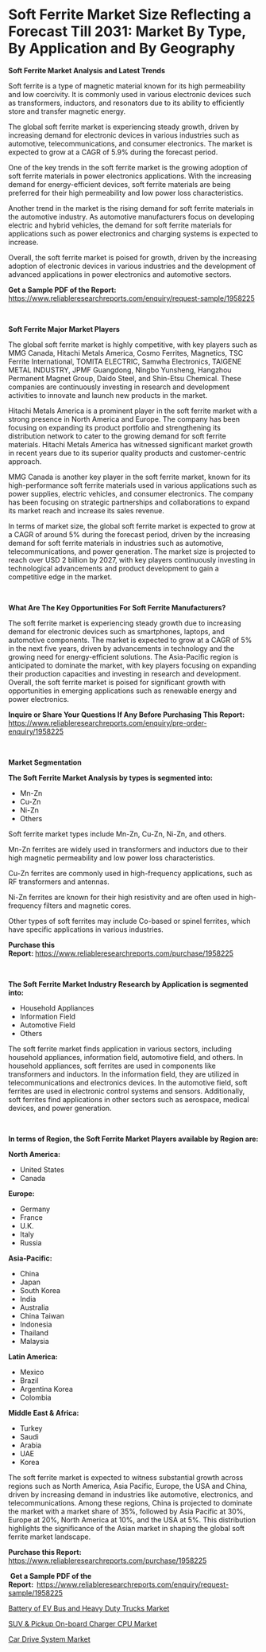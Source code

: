 <p><h1>Soft Ferrite Market Size Reflecting a Forecast Till 2031: Market By Type, By Application and By Geography</h1></p><p><strong>Soft Ferrite Market Analysis and Latest Trends</strong></p>
<p><p>Soft ferrite is a type of magnetic material known for its high permeability and low coercivity. It is commonly used in various electronic devices such as transformers, inductors, and resonators due to its ability to efficiently store and transfer magnetic energy.</p><p>The global soft ferrite market is experiencing steady growth, driven by increasing demand for electronic devices in various industries such as automotive, telecommunications, and consumer electronics. The market is expected to grow at a CAGR of 5.9% during the forecast period.</p><p>One of the key trends in the soft ferrite market is the growing adoption of soft ferrite materials in power electronics applications. With the increasing demand for energy-efficient devices, soft ferrite materials are being preferred for their high permeability and low power loss characteristics.</p><p>Another trend in the market is the rising demand for soft ferrite materials in the automotive industry. As automotive manufacturers focus on developing electric and hybrid vehicles, the demand for soft ferrite materials for applications such as power electronics and charging systems is expected to increase.</p><p>Overall, the soft ferrite market is poised for growth, driven by the increasing adoption of electronic devices in various industries and the development of advanced applications in power electronics and automotive sectors.</p></p>
<p><strong>Get a Sample PDF of the Report:&nbsp;</strong> <a href="https://www.reliableresearchreports.com/enquiry/request-sample/1958225">https://www.reliableresearchreports.com/enquiry/request-sample/1958225</a></p>
<p>&nbsp;</p>
<p><strong>Soft Ferrite Major Market Players</strong></p>
<p><p>The global soft ferrite market is highly competitive, with key players such as MMG Canada, Hitachi Metals America, Cosmo Ferrites, Magnetics, TSC Ferrite International, TOMITA ELECTRIC, Samwha Electronics, TAIGENE METAL INDUSTRY, JPMF Guangdong, Ningbo Yunsheng, Hangzhou Permanent Magnet Group, Daido Steel, and Shin-Etsu Chemical. These companies are continuously investing in research and development activities to innovate and launch new products in the market.</p><p>Hitachi Metals America is a prominent player in the soft ferrite market with a strong presence in North America and Europe. The company has been focusing on expanding its product portfolio and strengthening its distribution network to cater to the growing demand for soft ferrite materials. Hitachi Metals America has witnessed significant market growth in recent years due to its superior quality products and customer-centric approach.</p><p>MMG Canada is another key player in the soft ferrite market, known for its high-performance soft ferrite materials used in various applications such as power supplies, electric vehicles, and consumer electronics. The company has been focusing on strategic partnerships and collaborations to expand its market reach and increase its sales revenue.</p><p>In terms of market size, the global soft ferrite market is expected to grow at a CAGR of around 5% during the forecast period, driven by the increasing demand for soft ferrite materials in industries such as automotive, telecommunications, and power generation. The market size is projected to reach over USD 2 billion by 2027, with key players continuously investing in technological advancements and product development to gain a competitive edge in the market.</p></p>
<p>&nbsp;</p>
<p><strong>What Are The Key Opportunities For Soft Ferrite Manufacturers?</strong></p>
<p><p>The soft ferrite market is experiencing steady growth due to increasing demand for electronic devices such as smartphones, laptops, and automotive components. The market is expected to grow at a CAGR of 5% in the next five years, driven by advancements in technology and the growing need for energy-efficient solutions. The Asia-Pacific region is anticipated to dominate the market, with key players focusing on expanding their production capacities and investing in research and development. Overall, the soft ferrite market is poised for significant growth with opportunities in emerging applications such as renewable energy and power electronics.</p></p>
<p><strong>Inquire or Share Your Questions If Any Before Purchasing This Report:</strong> <a href="https://www.reliableresearchreports.com/enquiry/pre-order-enquiry/1958225">https://www.reliableresearchreports.com/enquiry/pre-order-enquiry/1958225</a></p>
<p>&nbsp;</p>
<p><strong>Market Segmentation</strong></p>
<p><strong>The Soft Ferrite Market Analysis by types is segmented into:</strong></p>
<p><ul><li>Mn-Zn</li><li>Cu-Zn</li><li>Ni-Zn</li><li>Others</li></ul></p>
<p><p>Soft ferrite market types include Mn-Zn, Cu-Zn, Ni-Zn, and others. </p><p>Mn-Zn ferrites are widely used in transformers and inductors due to their high magnetic permeability and low power loss characteristics. </p><p>Cu-Zn ferrites are commonly used in high-frequency applications, such as RF transformers and antennas. </p><p>Ni-Zn ferrites are known for their high resistivity and are often used in high-frequency filters and magnetic cores. </p><p>Other types of soft ferrites may include Co-based or spinel ferrites, which have specific applications in various industries.</p></p>
<p><strong>Purchase this Report:&nbsp;</strong><a href="https://www.reliableresearchreports.com/purchase/1958225">https://www.reliableresearchreports.com/purchase/1958225</a></p>
<p>&nbsp;</p>
<p><strong>The Soft Ferrite Market Industry Research by Application is segmented into:</strong></p>
<p><ul><li>Household Appliances</li><li>Information Field</li><li>Automotive Field</li><li>Others</li></ul></p>
<p><p>The soft ferrite market finds application in various sectors, including household appliances, information field, automotive field, and others. In household appliances, soft ferrites are used in components like transformers and inductors. In the information field, they are utilized in telecommunications and electronics devices. In the automotive field, soft ferrites are used in electronic control systems and sensors. Additionally, soft ferrites find applications in other sectors such as aerospace, medical devices, and power generation.</p></p>
<p>&nbsp;</p>
<p><strong>In terms of Region, the Soft Ferrite Market Players available by Region are:</strong></p>
<p>
    <p> <strong> North America: </strong>
        <ul>
            <li>United States</li>
            <li>Canada</li>
        </ul>
        </p> 
    <p> <strong> Europe: </strong>
        <ul>
            <li>Germany</li>
            <li>France</li>
            <li>U.K.</li>
            <li>Italy</li>
            <li>Russia</li>
        </ul>
        </p> 
    <p> <strong> Asia-Pacific: </strong>
        <ul>
            <li>China</li>
            <li>Japan</li>
            <li>South Korea</li>
            <li>India</li>
            <li>Australia</li>
            <li>China Taiwan</li>
            <li>Indonesia</li>
            <li>Thailand</li>
            <li>Malaysia</li>
        </ul>
        </p> 
    <p> <strong> Latin America: </strong>
        <ul>
            <li>Mexico</li>
            <li>Brazil</li>
            <li>Argentina Korea</li>
            <li>Colombia</li>
        </ul>
        </p> 
    <p> <strong> Middle East & Africa: </strong>
        <ul>
            <li>Turkey</li>
            <li>Saudi</li>
            <li>Arabia</li>
            <li>UAE</li>
            <li>Korea</li>
        </ul>
    </p>
    </p>
<p><p>The soft ferrite market is expected to witness substantial growth across regions such as North America, Asia Pacific, Europe, the USA and China, driven by increasing demand in industries like automotive, electronics, and telecommunications. Among these regions, China is projected to dominate the market with a market share of 35%, followed by Asia Pacific at 30%, Europe at 20%, North America at 10%, and the USA at 5%. This distribution highlights the significance of the Asian market in shaping the global soft ferrite market landscape.</p></p>
<p><strong>Purchase this Report: </strong><a href="https://www.reliableresearchreports.com/purchase/1958225">https://www.reliableresearchreports.com/purchase/1958225</a></p>
<p>&nbsp;<strong>Get a Sample PDF of the Report:&nbsp;&nbsp;</strong><a href="https://www.reliableresearchreports.com/enquiry/request-sample/1958225">https://www.reliableresearchreports.com/enquiry/request-sample/1958225</a></p>
<p><strong></strong></p>
<p><p><a href="https://view.publitas.com/reportprime-1/battery-of-ev-bus-and-heavy-duty-trucks-market-size-evaluating-its-market-trends-growth-and-projections-2023-2030/">Battery of EV Bus and Heavy Duty Trucks Market</a></p><p><a href="https://view.publitas.com/reportprime-1/suv-pickup-on-board-charger-cpu-market-offers-provide-insightful-data-for-the-time-period-from-2023-to-2030-and-also-provide-analysis-based-on-application-type-and-region/">SUV & Pickup On-board Charger CPU Market</a></p><p><a href="https://view.publitas.com/reportprime-1/car-drive-system-market-research-report-the-key-to-successful-business-strategy-forecasted-for-period-from-2023-2030/">Car Drive System Market</a></p></p>